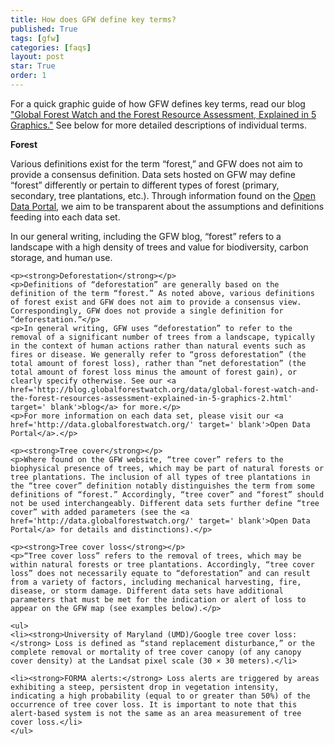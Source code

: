 ```yaml
---
title: How does GFW define key terms?
published: True
tags: [gfw]
categories: [faqs]
layout: post
star: True
order: 1
---
```


<div class="content">
	<p> For a quick graphic guide of how GFW defines key terms, read our blog <a href='http://blog.globalforestwatch.org/data/global-forest-watch-and-the-forest-resources-assessment-explained-in-5-graphics-2.html' target=' blank'>"Global Forest Watch and the Forest Resource Assessment, Explained in 5 Graphics."</a> See below for more detailed descriptions of individual terms.</p>

  <p><strong>Forest</strong></p>
	<p>Various definitions exist for the term “forest,” and GFW does not aim to provide a consensus definition. Data sets hosted on GFW may define “forest” differently or pertain to different types of forest (primary, secondary, tree plantations, etc.). Through information found on the <a href='http://data.globalforestwatch.org/' target='blank'>Open Data Portal</a>, we aim to be transparent about the assumptions and definitions feeding into each data set.</p>
	<p>In our general writing, including the GFW blog, “forest” refers to a landscape with a high density of trees and value for biodiversity, carbon storage, and human use.</p>

	<p><strong>Deforestation</strong></p>
	<p>Definitions of “deforestation” are generally based on the definition of the term “forest.” As noted above, various definitions of forest exist and GFW does not aim to provide a consensus view. Correspondingly, GFW does not provide a single definition for “deforestation.”</p>
	<p>In general writing, GFW uses “deforestation” to refer to the removal of a significant number of trees from a landscape, typically in the context of human actions rather than natural events such as fires or disease. We generally refer to “gross deforestation” (the total amount of forest loss), rather than “net deforestation” (the total amount of forest loss minus the amount of forest gain), or clearly specify otherwise. See our <a href='http://blog.globalforestwatch.org/data/global-forest-watch-and-the-forest-resources-assessment-explained-in-5-graphics-2.html' target=' blank'>blog</a> for more.</p>
	<p>For more information on each data set, please visit our <a href='http://data.globalforestwatch.org/' target=' blank'>Open Data Portal</a>.</p>

	<p><strong>Tree cover</strong></p>
	<p>Where found on the GFW website, “tree cover” refers to the biophysical presence of trees, which may be part of natural forests or tree plantations. The inclusion of all types of tree plantations in the “tree cover” definition notably distinguishes the term from some definitions of “forest.” Accordingly, “tree cover” and “forest” should not be used interchangeably. Different data sets further define “tree cover” with added parameters (see the <a href='http://data.globalforestwatch.org/' target=' blank'>Open Data Portal</a> for details and distinctions).</p>

	<p><strong>Tree cover loss</strong></p>
	<p>“Tree cover loss” refers to the removal of trees, which may be within natural forests or tree plantations. Accordingly, “tree cover loss” does not necessarily equate to “deforestation” and can result from a variety of factors, including mechanical harvesting, fire, disease, or storm damage. Different data sets have additional parameters that must be met for the indication or alert of loss to appear on the GFW map (see examples below).</p>

	<ul>
	<li><strong>University of Maryland (UMD)/Google tree cover loss:</strong> Loss is defined as “stand replacement disturbance,” or the complete removal or mortality of tree cover canopy (of any canopy cover density) at the Landsat pixel scale (30 × 30 meters).</li>

	<li><strong>FORMA alerts:</strong> Loss alerts are triggered by areas exhibiting a steep, persistent drop in vegetation intensity, indicating a high probability (equal to or greater than 50%) of the occurrence of tree cover loss. It is important to note that this alert-based system is not the same as an area measurement of tree cover loss.</li>
	</ul>
</div>
